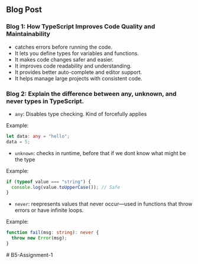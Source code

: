 ## Blog Post

### Blog 1: How TypeScript Improves Code Quality and Maintainability

- catches errors before running the code.
- It lets you define types for variables and functions.
- It makes code changes safer and easier.
- It improves code readability and understanding.
- It provides better auto-complete and editor support.
- It helps manage large projects with consistent code.

### Blog 2: Explain the difference between any, unknown, and never types in TypeScript.

- `any`: Disables type checking. Kind of forcefully applies

Example:

```typescript
let data: any = "hello";
data = 5;
```

- `unknown`: checks in runtime, before that if we dont know what might be the type

Example:

```typescript
if (typeof value === "string") {
  console.log(value.toUpperCase()); // Safe
}
```

- `never`: reepresents values that never occur—used in functions that throw errors or have infinite loops.

Example:

```typescript
function fail(msg: string): never {
  throw new Error(msg);
}
```
#   B 5 - A s s i g n m e n t - 1  
 